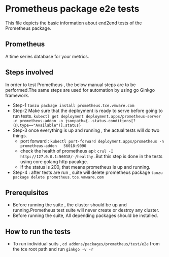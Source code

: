 # Prometheus package e2e tests

This file depicts the basic information about end2end tests of the Prometheus package.

## Prometheus

A time series database for your metrics.

## Steps involved
  
 In order to test Prometheus , the below manual steps are to be performed.The same steps are used for automation by using go Ginkgo framework.

- Step-1 ```tanzu package install prometheus.tce.vmware.com```
- Step-2 Make sure that the deployment is ready to serve before going to run tests.
   ```kubectl get deployment deployment.apps/prometheus-server -n prometheus-addon -o jsonpath={..status.conditions[?(@.type=="Available")].status}```
- Step-3 once everything is up and running , the actual tests will do two things.
  - port forward : ```kubectl port-forward deployment.apps/prometheus -n prometheus-addon   56018:9090```
  - check the health of prometheus api: ```crul -I http://127.0.0.1:56018/-/healthy``` .But this step is done in the tests using core golang http pacakge.
  - If the status is 200, that means prometheus is up and running.
- Step-4 : after tests are run , suite will delete prometheus package ```tanzu package delete prometheus.tce.vmware.com```

## Prerequisites

- Before running the suite , the cluster should be up and running.Prometheus test suite will never create or destroy any cluster.
- Before running the suite, All depending packages should be installed.

## How to run the tests

- To run individual suits , ```cd addons/packages/prometheus/test/e2e``` from the tce root path and run ```ginkgo -v -r```